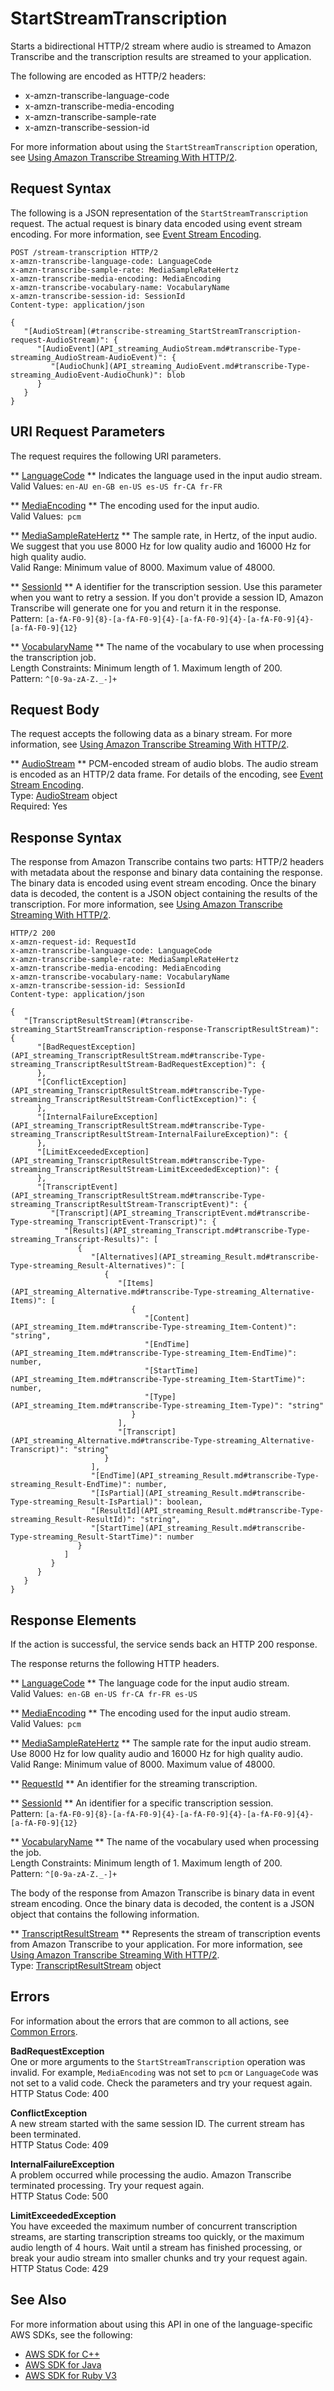 # StartStreamTranscription<a name="API_streaming_StartStreamTranscription"></a>

Starts a bidirectional HTTP/2 stream where audio is streamed to Amazon Transcribe and the transcription results are streamed to your application\.

The following are encoded as HTTP/2 headers:
+ x\-amzn\-transcribe\-language\-code
+ x\-amzn\-transcribe\-media\-encoding
+ x\-amzn\-transcribe\-sample\-rate
+ x\-amzn\-transcribe\-session\-id

For more information about using the `StartStreamTranscription` operation, see [Using Amazon Transcribe Streaming With HTTP/2](how-streaming.md)\.

## Request Syntax<a name="API_streaming_StartStreamTranscription_RequestSyntax"></a>

The following is a JSON representation of the `StartStreamTranscription` request\. The actual request is binary data encoded using event stream encoding\. For more information, see [Event Stream Encoding](event-stream.md)\.

```
POST /stream-transcription HTTP/2
x-amzn-transcribe-language-code: LanguageCode
x-amzn-transcribe-sample-rate: MediaSampleRateHertz
x-amzn-transcribe-media-encoding: MediaEncoding
x-amzn-transcribe-vocabulary-name: VocabularyName
x-amzn-transcribe-session-id: SessionId
Content-type: application/json

{
   "[AudioStream](#transcribe-streaming_StartStreamTranscription-request-AudioStream)": { 
      "[AudioEvent](API_streaming_AudioStream.md#transcribe-Type-streaming_AudioStream-AudioEvent)": { 
         "[AudioChunk](API_streaming_AudioEvent.md#transcribe-Type-streaming_AudioEvent-AudioChunk)": blob
      }
   }
}
```

## URI Request Parameters<a name="API_streaming_StartStreamTranscription_RequestParameters"></a>

The request requires the following URI parameters\.

 ** [LanguageCode](#API_streaming_StartStreamTranscription_RequestSyntax) **   <a name="transcribe-streaming_StartStreamTranscription-request-LanguageCode"></a>
Indicates the language used in the input audio stream\.  
Valid Values: `en-AU en-GB en-US es-US fr-CA fr-FR` 

 ** [MediaEncoding](#API_streaming_StartStreamTranscription_RequestSyntax) **   <a name="transcribe-streaming_StartStreamTranscription-request-MediaEncoding"></a>
The encoding used for the input audio\.   
Valid Values:` pcm` 

 ** [MediaSampleRateHertz](#API_streaming_StartStreamTranscription_RequestSyntax) **   <a name="transcribe-streaming_StartStreamTranscription-request-MediaSampleRateHertz"></a>
The sample rate, in Hertz, of the input audio\. We suggest that you use 8000 Hz for low quality audio and 16000 Hz for high quality audio\.  
Valid Range: Minimum value of 8000\. Maximum value of 48000\.

 ** [SessionId](#API_streaming_StartStreamTranscription_RequestSyntax) **   <a name="transcribe-streaming_StartStreamTranscription-request-SessionId"></a>
A identifier for the transcription session\. Use this parameter when you want to retry a session\. If you don't provide a session ID, Amazon Transcribe will generate one for you and return it in the response\.  
Pattern: `[a-fA-F0-9]{8}-[a-fA-F0-9]{4}-[a-fA-F0-9]{4}-[a-fA-F0-9]{4}-[a-fA-F0-9]{12}` 

 ** [VocabularyName](#API_streaming_StartStreamTranscription_RequestSyntax) **   <a name="transcribe-streaming_StartStreamTranscription-request-VocabularyName"></a>
The name of the vocabulary to use when processing the transcription job\.  
Length Constraints: Minimum length of 1\. Maximum length of 200\.  
Pattern: `^[0-9a-zA-Z._-]+` 

## Request Body<a name="API_streaming_StartStreamTranscription_RequestBody"></a>

The request accepts the following data as a binary stream\. For more information, see [Using Amazon Transcribe Streaming With HTTP/2](how-streaming.md)\.

 ** [AudioStream](#API_streaming_StartStreamTranscription_RequestSyntax) **   <a name="transcribe-streaming_StartStreamTranscription-request-AudioStream"></a>
PCM\-encoded stream of audio blobs\. The audio stream is encoded as an HTTP/2 data frame\. For details of the encoding, see [Event Stream Encoding](event-stream.md)\.  
Type: [AudioStream](API_streaming_AudioStream.md) object  
Required: Yes

## Response Syntax<a name="API_streaming_StartStreamTranscription_ResponseSyntax"></a>

The response from Amazon Transcribe contains two parts: HTTP/2 headers with metadata about the response and binary data containing the response\. The binary data is encoded using event stream encoding\. Once the binary data is decoded, the content is a JSON object containing the results of the transcription\. For more information, see [Using Amazon Transcribe Streaming With HTTP/2](how-streaming.md)\.

```
HTTP/2 200
x-amzn-request-id: RequestId
x-amzn-transcribe-language-code: LanguageCode
x-amzn-transcribe-sample-rate: MediaSampleRateHertz
x-amzn-transcribe-media-encoding: MediaEncoding
x-amzn-transcribe-vocabulary-name: VocabularyName
x-amzn-transcribe-session-id: SessionId
Content-type: application/json

{
   "[TranscriptResultStream](#transcribe-streaming_StartStreamTranscription-response-TranscriptResultStream)": { 
      "[BadRequestException](API_streaming_TranscriptResultStream.md#transcribe-Type-streaming_TranscriptResultStream-BadRequestException)": { 
      },
      "[ConflictException](API_streaming_TranscriptResultStream.md#transcribe-Type-streaming_TranscriptResultStream-ConflictException)": { 
      },
      "[InternalFailureException](API_streaming_TranscriptResultStream.md#transcribe-Type-streaming_TranscriptResultStream-InternalFailureException)": { 
      },
      "[LimitExceededException](API_streaming_TranscriptResultStream.md#transcribe-Type-streaming_TranscriptResultStream-LimitExceededException)": { 
      },
      "[TranscriptEvent](API_streaming_TranscriptResultStream.md#transcribe-Type-streaming_TranscriptResultStream-TranscriptEvent)": { 
         "[Transcript](API_streaming_TranscriptEvent.md#transcribe-Type-streaming_TranscriptEvent-Transcript)": { 
            "[Results](API_streaming_Transcript.md#transcribe-Type-streaming_Transcript-Results)": [ 
               { 
                  "[Alternatives](API_streaming_Result.md#transcribe-Type-streaming_Result-Alternatives)": [ 
                     { 
                        "[Items](API_streaming_Alternative.md#transcribe-Type-streaming_Alternative-Items)": [ 
                           { 
                              "[Content](API_streaming_Item.md#transcribe-Type-streaming_Item-Content)": "string",
                              "[EndTime](API_streaming_Item.md#transcribe-Type-streaming_Item-EndTime)": number,
                              "[StartTime](API_streaming_Item.md#transcribe-Type-streaming_Item-StartTime)": number,
                              "[Type](API_streaming_Item.md#transcribe-Type-streaming_Item-Type)": "string"
                           }
                        ],
                        "[Transcript](API_streaming_Alternative.md#transcribe-Type-streaming_Alternative-Transcript)": "string"
                     }
                  ],
                  "[EndTime](API_streaming_Result.md#transcribe-Type-streaming_Result-EndTime)": number,
                  "[IsPartial](API_streaming_Result.md#transcribe-Type-streaming_Result-IsPartial)": boolean,
                  "[ResultId](API_streaming_Result.md#transcribe-Type-streaming_Result-ResultId)": "string",
                  "[StartTime](API_streaming_Result.md#transcribe-Type-streaming_Result-StartTime)": number
               }
            ]
         }
      }
   }
}
```

## Response Elements<a name="API_streaming_StartStreamTranscription_ResponseElements"></a>

If the action is successful, the service sends back an HTTP 200 response\.

The response returns the following HTTP headers\.

 ** [LanguageCode](#API_streaming_StartStreamTranscription_ResponseSyntax) **   <a name="transcribe-streaming_StartStreamTranscription-response-LanguageCode"></a>
The language code for the input audio stream\.  
Valid Values:` en-GB en-US fr-CA fr-FR es-US` 

 ** [MediaEncoding](#API_streaming_StartStreamTranscription_ResponseSyntax) **   <a name="transcribe-streaming_StartStreamTranscription-response-MediaEncoding"></a>
The encoding used for the input audio stream\.  
Valid Values:` pcm` 

 ** [MediaSampleRateHertz](#API_streaming_StartStreamTranscription_ResponseSyntax) **   <a name="transcribe-streaming_StartStreamTranscription-response-MediaSampleRateHertz"></a>
The sample rate for the input audio stream\. Use 8000 Hz for low quality audio and 16000 Hz for high quality audio\.  
Valid Range: Minimum value of 8000\. Maximum value of 48000\.

 ** [RequestId](#API_streaming_StartStreamTranscription_ResponseSyntax) **   <a name="transcribe-streaming_StartStreamTranscription-response-RequestId"></a>
An identifier for the streaming transcription\.

 ** [SessionId](#API_streaming_StartStreamTranscription_ResponseSyntax) **   <a name="transcribe-streaming_StartStreamTranscription-response-SessionId"></a>
An identifier for a specific transcription session\.  
Pattern: `[a-fA-F0-9]{8}-[a-fA-F0-9]{4}-[a-fA-F0-9]{4}-[a-fA-F0-9]{4}-[a-fA-F0-9]{12}` 

 ** [VocabularyName](#API_streaming_StartStreamTranscription_ResponseSyntax) **   <a name="transcribe-streaming_StartStreamTranscription-response-VocabularyName"></a>
The name of the vocabulary used when processing the job\.  
Length Constraints: Minimum length of 1\. Maximum length of 200\.  
Pattern: `^[0-9a-zA-Z._-]+` 

The body of the response from Amazon Transcribe is binary data in event stream encoding\. Once the binary data is decoded, the content is a JSON object that contains the following information\.

 ** [TranscriptResultStream](#API_streaming_StartStreamTranscription_ResponseSyntax) **   <a name="transcribe-streaming_StartStreamTranscription-response-TranscriptResultStream"></a>
Represents the stream of transcription events from Amazon Transcribe to your application\. For more information, see [Using Amazon Transcribe Streaming With HTTP/2](how-streaming.md)\.  
Type: [TranscriptResultStream](API_streaming_TranscriptResultStream.md) object

## Errors<a name="API_streaming_StartStreamTranscription_Errors"></a>

For information about the errors that are common to all actions, see [Common Errors](CommonErrors.md)\.

 **BadRequestException**   
One or more arguments to the `StartStreamTranscription` operation was invalid\. For example, `MediaEncoding` was not set to `pcm` or `LanguageCode` was not set to a valid code\. Check the parameters and try your request again\.  
HTTP Status Code: 400

 **ConflictException**   
A new stream started with the same session ID\. The current stream has been terminated\.  
HTTP Status Code: 409

 **InternalFailureException**   
A problem occurred while processing the audio\. Amazon Transcribe terminated processing\. Try your request again\.  
HTTP Status Code: 500

 **LimitExceededException**   
You have exceeded the maximum number of concurrent transcription streams, are starting transcription streams too quickly, or the maximum audio length of 4 hours\. Wait until a stream has finished processing, or break your audio stream into smaller chunks and try your request again\.  
HTTP Status Code: 429

## See Also<a name="API_streaming_StartStreamTranscription_SeeAlso"></a>

For more information about using this API in one of the language\-specific AWS SDKs, see the following:
+  [AWS SDK for C\+\+](https://sdk.amazonaws.com/cpp/api/LATEST/namespace_aws_1_1_transcribe_streaming_service.html) 
+  [AWS SDK for Java](https://sdk.amazonaws.com/java/api/latest/software/amazon/awssdk/services/transcribestreaming/package-summary.html) 
+  [AWS SDK for Ruby V3](https://docs.aws.amazon.com/sdk-for-ruby/v3/api/Aws/TranscribeStreamingService/Client.html) 